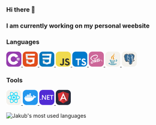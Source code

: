 ### Hi there 👋

### I am currently working on my personal weebsite 

### Languages<br>

<a href="https://dotnet.microsoft.com/en-us/languages/csharp" target="_blank" rel="noreferrer"> <img src="https://github.com/tandpfun/skill-icons/blob/main/icons/CS.svg" alt="C sharp" width="40" height="40"/> 
</a> 
<a href="https://www.w3.org/html/" target="_blank" rel="noreferrer"> <img src="https://github.com/tandpfun/skill-icons/blob/main/icons/HTML.svg" alt="HTML" width="40" height="40"/> 
</a> 
<a href="https://www.w3.org/css/" target="_blank" rel="noreferrer"> <img src="https://github.com/tandpfun/skill-icons/blob/main/icons/CSS.svg" alt="CSS" width="40" height="40"/>
</a>
<a href="https://developer.mozilla.org/en-US/docs/Web/JavaScript" target="_blank" rel="noreferrer"> <img src="https://github.com/tandpfun/skill-icons/blob/main/icons/JavaScript.svg" alt="Javascript" width="40" height="40"/> 
</a>
<a href="https://www.typescriptlang.org/" target="_blank" rel="noreferrer"> <img src="https://github.com/tandpfun/skill-icons/blob/main/icons/TypeScript.svg" alt="Typescript" width="40" height="40"/>
</a> 
<a href="https://sass-lang.com/" target="_blank" rel="noreferrer"> <img src="https://github.com/tandpfun/skill-icons/blob/main/icons/Sass.svg" alt="SASS" width="40" height="40"/>
</a>
<a href="https://www.java.com" target="_blank" rel="noreferrer"> <img src="https://github.com/tandpfun/skill-icons/blob/main/icons/Java-Light.svg" alt="Java" width="40" height="40"/> 
</a> 
<a href="https://www.postgresql.org" target="_blank" rel="noreferrer"> <img src="https://github.com/tandpfun/skill-icons/blob/main/icons/PostgreSQL-Light.svg" alt="Postgresql" width="40" height="40"/> 
</a>

### Tools <br>
<a href="https://git-scm.com/" target="_blank" rel="noreferrer"> <img src="https://github.com/tandpfun/skill-icons/blob/main/icons/React-Light.svg" alt="React" width="40" height="40"/> 
</a> 
<a href="https://www.docker.com/" target="_blank" rel="noreferrer"> <img src="https://github.com/tandpfun/skill-icons/blob/main/icons/Docker.svg" alt="Docker" width="40" height="40"/>
</a>
<a href="https://dotnet.microsoft.com/" target="_blank" rel="noreferrer"> <img src="https://github.com/tandpfun/skill-icons/blob/main/icons/DotNet.svg" alt=".NET" width="40" height="40"/> 
</a>
<a href="https://angular.dev/" target="_blank" rel="noreferrer"> <img src="https://github.com/tandpfun/skill-icons/blob/main/icons/Angular-Dark.svg" alt="Angular" width="40" height="40"/> 
</a>
<br>
<br>
<img align="left" src="https://github-readme-stats.vercel.app/api/top-langs?username=kubista9&show_icons=true&locale=en&layout=compact&langs_count=8&hide=groovy,swig" alt="Jakub's most used languages" />

